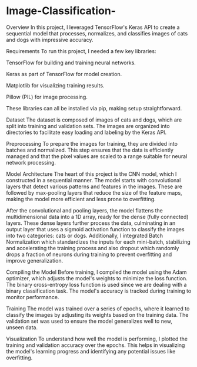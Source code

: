 # Image-Classification-

Overview
In this project, I leveraged TensorFlow's Keras API to create a sequential model that processes, normalizes, and classifies images of cats and dogs with impressive accuracy.

Requirements
To run this project, I needed a few key libraries:

TensorFlow for building and training neural networks.

Keras as part of TensorFlow for model creation.

Matplotlib for visualizing training results.

Pillow (PIL) for image processing.

These libraries can all be installed via pip, making setup straightforward.

Dataset
The dataset is composed of images of cats and dogs, which are split into training and validation sets. The images are organized into directories to facilitate easy loading and labeling by the Keras API.

Preprocessing
To prepare the images for training, they are divided into batches and normalized. This step ensures that the data is efficiently managed and that the pixel values are scaled to a range suitable for neural network processing.

Model Architecture
The heart of this project is the CNN model, which I constructed in a sequential manner. The model starts with convolutional layers that detect various patterns and features in the images. These are followed by max-pooling layers that reduce the size of the feature maps, making the model more efficient and less prone to overfitting.

After the convolutional and pooling layers, the model flattens the multidimensional data into a 1D array, ready for the dense (fully connected) layers. These dense layers further process the data, culminating in an output layer that uses a sigmoid activation function to classify the images into two categories: cats or dogs. Additionally, I integrated Batch Normalization which standardizes the inputs for each mini-batch, stabilizing and accelerating the training process and also dropout which randomly drops a fraction of neurons during training to prevent overfitting and improve generalization.

Compiling the Model
Before training, I compiled the model using the Adam optimizer, which adjusts the model's weights to minimize the loss function. The binary cross-entropy loss function is used since we are dealing with a binary classification task. The model's accuracy is tracked during training to monitor performance.

Training
The model was trained over a series of epochs, where it learned to classify the images by adjusting its weights based on the training data. The validation set was used to ensure the model generalizes well to new, unseen data.

Visualization
To understand how well the model is performing, I plotted the training and validation accuracy over the epochs. This helps in visualizing the model's learning progress and identifying any potential issues like overfitting.

